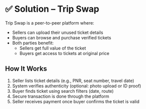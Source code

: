 # ✅ Solution – Trip Swap

Trip Swap is a peer-to-peer platform where:

- Sellers can upload their unused ticket details
- Buyers can browse and purchase verified tickets
- Both parties benefit:
  - Sellers get full value of the ticket
  - Buyers get access to tickets at original price

## How It Works
1. Seller lists ticket details (e.g., PNR, seat number, travel date)
2. System verifies authenticity (optional: photo upload or ID proof)
3. Buyer finds ticket using search filters (date, route)
4. Secure transaction is done through the platform
5. Seller receives payment once buyer confirms the ticket is valid
